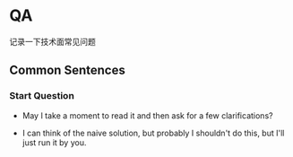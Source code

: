 # QA

记录一下技术面常见问题

## Common Sentences

### Start Question

- May I take a moment to read it and then ask for a few clarifications?

- I can think of the naive solution, but probably I shouldn't do this, but I'll just run it by you.
